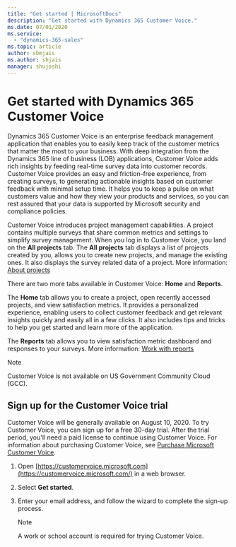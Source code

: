 ```yaml
---
title: "Get started | MicrosoftDocs"
description: "Get started with Dynamics 365 Customer Voice."
ms.date: 07/01/2020
ms.service:
  - "dynamics-365-sales"
ms.topic: article
author: sbmjais
ms.author: shjais
manager: shujoshi
---
```


# Get started with Dynamics 365 Customer Voice

Dynamics 365 Customer Voice is an enterprise feedback management application that enables you to easily keep track of the customer metrics that matter the most to your business. With deep integration from the Dynamics 365 line of business (LOB) applications, Customer Voice adds rich insights by feeding real-time survey data into customer records. Customer Voice provides an easy and friction-free experience, from creating surveys, to generating actionable insights based on customer feedback with minimal setup time. It helps you to keep a pulse on what customers value and how they view your products and services, so you can rest assured that your data is supported by Microsoft security and compliance policies.

Customer Voice introduces project management capabilities. A project contains multiple surveys that share common metrics and settings to simplify survey management. When you log in to Customer Voice, you land on the **All projects** tab. The **All projects** tab displays a list of projects created by you, allows you to create new projects, and manage the existing ones. It also displays the survey related data of a project. More information: [About projects](about-projects.md)

There are two more tabs available in Customer Voice: **Home** and **Reports**.

The **Home** tab allows you to create a project, open recently accessed projects, and view satisfaction metrics. It provides a personalized experience, enabling users to collect customer feedback and  get relevant insights quickly and easily all in a few clicks. It also includes tips and tricks to help you get started and learn more of the application.

The **Reports** tab allows you to view satisfaction metric dashboard and responses to your surveys. More information: [Work with reports](about-reports.md)

> [!NOTE]
> Customer Voice is not available on US Government Community Cloud (GCC).

## Sign up for the Customer Voice trial

Customer Voice will be generally available on August 10, 2020. To try Customer Voice, you can sign up for a free 30-day trial. After the trial period, you'll need a paid license to continue using Customer Voice. For information about purchasing Customer Voice, see [Purchase Microsoft Customer Voice](purchase.md).

1. Open [https://customervoice.microsoft.com](https://customervoice.microsoft.com/) in a web browser.

2. Select **Get started**.

3. Enter your email address, and follow the wizard to complete the sign-up process.

   > [!NOTE]
   > A work or school account is required for trying Customer Voice.
     


